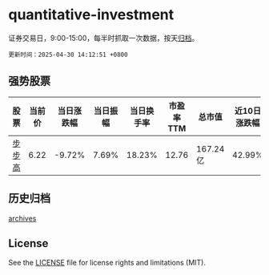 # quantitative-investment

证券交易日，9:00-15:00，每半时抓取一次数据，按天[归档](archives)。

`更新时间：2025-04-30 14:12:51 +0800`

## 强势股票

|股票|当前价|当日涨跌幅|当日振幅|当日换手率|市盈率TTM|总市值|近10日涨跌幅|
|----|----|----|----|----|----|----|----|
|[步步高](https://xueqiu.com/S/SZ002251)|6.22|-9.72%|7.69%|18.23%|12.76|167.24亿|42.99%|

## 历史归档

[archives](archives)

## License

See the [LICENSE](LICENSE) file for license rights and limitations (MIT).